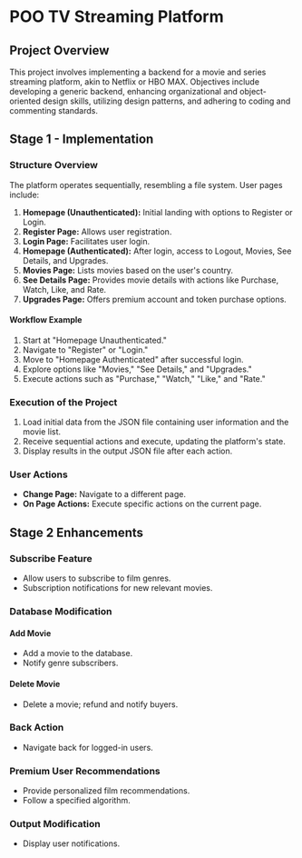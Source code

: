 # POO TV Streaming Platform

## Project Overview

This project involves implementing a backend for a movie and series streaming platform, akin to Netflix or HBO MAX. Objectives include developing a generic backend, enhancing organizational and object-oriented design skills, utilizing design patterns, and adhering to coding and commenting standards.

## Stage 1 - Implementation

### Structure Overview

The platform operates sequentially, resembling a file system. User pages include:

1. **Homepage (Unauthenticated):** Initial landing with options to Register or Login.
2. **Register Page:** Allows user registration.
3. **Login Page:** Facilitates user login.
4. **Homepage (Authenticated):** After login, access to Logout, Movies, See Details, and Upgrades.
5. **Movies Page:** Lists movies based on the user's country.
6. **See Details Page:** Provides movie details with actions like Purchase, Watch, Like, and Rate.
7. **Upgrades Page:** Offers premium account and token purchase options.

#### Workflow Example

1. Start at "Homepage Unauthenticated."
2. Navigate to "Register" or "Login."
3. Move to "Homepage Authenticated" after successful login.
4. Explore options like "Movies," "See Details," and "Upgrades."
5. Execute actions such as "Purchase," "Watch," "Like," and "Rate."

### Execution of the Project

1. Load initial data from the JSON file containing user information and the movie list.
2. Receive sequential actions and execute, updating the platform's state.
3. Display results in the output JSON file after each action.

### User Actions

- **Change Page:** Navigate to a different page.
- **On Page Actions:** Execute specific actions on the current page.

## Stage 2 Enhancements

### Subscribe Feature

- Allow users to subscribe to film genres.
- Subscription notifications for new relevant movies.

### Database Modification

#### Add Movie

- Add a movie to the database.
- Notify genre subscribers.

#### Delete Movie

- Delete a movie; refund and notify buyers.

### Back Action

- Navigate back for logged-in users.

### Premium User Recommendations

- Provide personalized film recommendations.
- Follow a specified algorithm.

### Output Modification

- Display user notifications.
